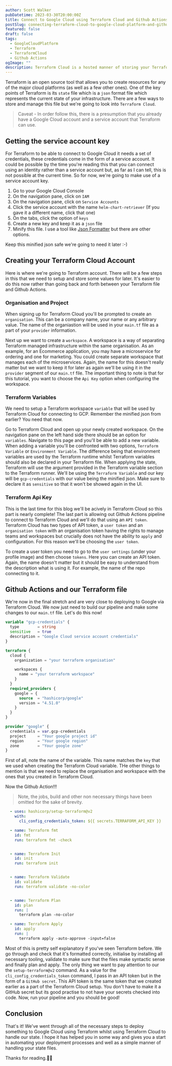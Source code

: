```yaml
---
author: Scott Walker
pubDatetime: 2023-03-30T20:00:00Z
title: Connect to Google Cloud using Terraform Cloud and Github Actions
postSlug: connecting-terraform-cloud-to-google-cloud-platform-and-github-actions
featured: false
draft: false
tags:
  - GoogleCloudPlatform
  - Terraform
  - TerraformCloud
  - Github Actions
ogImage: ""
description: Terraform Cloud is a hosted manner of storing your Terraform state. Let's get this connected to Google Cloud via Github Actions
---
```


Terraform is an open source tool that allows you to create resources for any of the major cloud platforms (as well as a few other ones). One of the key points of Terraform is its `state` file which is a `json` format file which represents the current state of your infrastructure. There are a few ways to store and manage this file but we're going to look into `Terraform Cloud`.


> Caveat - In order follow this, there is a presumption that you already have a Google Cloud account and a service account that Terraform can use.


## Getting the service account key

For Terraform to be able to connect to Google Cloud it needs a set of credentials, these credentials come in the form of a service account. It could be possible by the time you're reading this that you can connect using an identity rather than a service account but, as far as I can tell, this is not possible at the current time. So for now, we're going to make use of a service account key.

1. Go to your Google Cloud Console
2. On the navigation pane, click on `IAM`
3. On the navigation pane, click on `Service Accounts`
4. Click the service account with the name `helm-chart-retriever` (If you gave it a different name, click that one)
5. On the tabs, click the option of `keys`
6. Create a new key and keep it as a `json` file
7. Minify this file. I use a tool like [Json Formatter](https://jsonformatter.org/json-minify) but there are other options.

Keep this minified json safe we're going to need it later :-)

## Creating your Terraform Cloud Account

Here is where we're going to Terraform account. There will be a few steps in this that we need to setup and store some values for later. It's easier to do this now rather than going back and forth between your Terraform file and Github Actions.

### Organisation and Project

When signing up for Terraform Cloud you'll be prompted to create an `organisation`. This can be a company name, your name or any arbitrary value. The name of the organiastion will be used in your `main.tf` file as a part of your `provider` information. 

Next up we want to create a `workspace`. A workspace is a way of separating Terraform managed infrastructure within the same organisation. As an example, for an Ecommerce application, you may have a microservice for ordering and one for marketing. You could create separate workspace that manages each of the microservices. Again, the name for this doesn't really matter but we want to keep it for later as again we'll be using it in the `provider` segment of our `main.tf` file. The important thing to note is that for this tutorial, you want to choose the `Api Key` option when configuring the workspace.

### Terraform Variables

We need to setup a Terraform workspace `variable` that will be used by Terraform Cloud for connecting to GCP. Remember the minified json from earlier? You need that now.

Go to Terraform Cloud and open up your newly created workspace. On the navigation pane on the left hand side there should be an option for `variables`. Navigate to this page and you'll be able to add a new variable. When adding a variable you'll be confronted with two options, `Terraform Variable` or `Environment Variable`. The difference being that environment variables are used by the Terraform runtime whilst Terraform variables should also be declared in your Terraform file. When applying the state, Terraform will use the argument provided in the Terraform variable section to the Terraform runner. We'll be using the `Terraform Variable` and our key will be `gcp-credentials` with our value being the minified json. Make sure to declare it as `sensitive` so that it won't be showed again in the UI.

### Terraform Api Key

This is the last time for this blog we'll be acively in Terraform Cloud so this part is nearly complete! The last part is allowing out Github Actions pipeline to connect to Terraform Cloud and we'll do that using an `API token`. Terraform Cloud has two types of API token, a `user token` and an `organisation token` with an organisation token having the rights to manage teams and workspaces but crucially does not have the ability to `apply` and configuration. For this reason we'll be choosing the `user token`.

To create a user token you need to go to the `user settings` (under your profile image) and then choose `tokens`. Here you can create an API token. Again, the name doesn't matter but it should be easy to understand from the description what is using it. For example, the name of the repo connecting to it. 

## Github Actions and our Terraform file


We're now in the final stretch and are very close to deploying to Google via Terraform Cloud. We now just need to build our pipeline and make some changes to our `main.tf` file. Let's do this now!

```terraform
variable "gcp-credentials" {
  type        = string
  sensitive   = true
  description = "Google Cloud service account credentials"
}

terraform {
  cloud {
    organization = "your terraform organisation"

    workspaces {
      name = "your terraform workspace"
    }
  }
  required_providers {
    google = {
      source  = "hashicorp/google"
      version = "4.51.0"
    }
  }
}

provider "google" {
  credentials = var.gcp-credentials
  project     = "Your google project id"
  region      = "Your google region"
  zone        = "Your google zone"
}

```

First of all, note the name of the variable. This name matches the `key` that we used when creating the Terraform Cloud variable. THe other things to mention is that we need to replace the organisation and workspace with the ones that you created in Terraform Cloud.


Now the Github Action!!!

> Note, the jobs, build and other non necessary things have been omitted for the sake of brevity.

```yaml
  - uses: hashicorp/setup-terraform@v2
    with:
      cli_config_credentials_token: ${{ secrets.TERRAFORM_API_KEY }}

  - name: Terraform fmt
    id: fmt
    run: terraform fmt -check


  - name: Terraform Init
    id: init
    run: terraform init


  - name: Terraform Validate
    id: validate
    run: terraform validate -no-color


  - name: Terraform Plan
    id: plan
    run: |
      terraform plan -no-color

  - name: Terraform Apply
    id: apply
    run: | 
      terraform apply -auto-approve -input=false

```

Most of this is pretty self explanatory if you've seen Terraform before. We go through and check that it's formatted correctly, initialise by installing all necessary tooling, validate to make sure that the files make syntactic sense and finally plan and apply. The only thing we want to pay attention to our the `setup-terraform@v2` command. As a value for the `cli_config_credentials_token` command, I pass in an API token but in the form of a `GitHub secret`. This API token is the same token that we created earlier as a part of the Terraform Cloud setup. You don't have to make it a GitHub secret but its good practise to not have your secrets checked into code. Now, run your pipeline and you should be good!

## Conclusion

That's it! We've went through all of the necessary steps to deploy something to Google Cloud using Terraform whilst using Terraform Cloud to handle our state. I hope it has helped you in some way and gives you a start in automating your deployment processes and well as a simple manner of handling your state files.

Thanks for reading.✌🏻